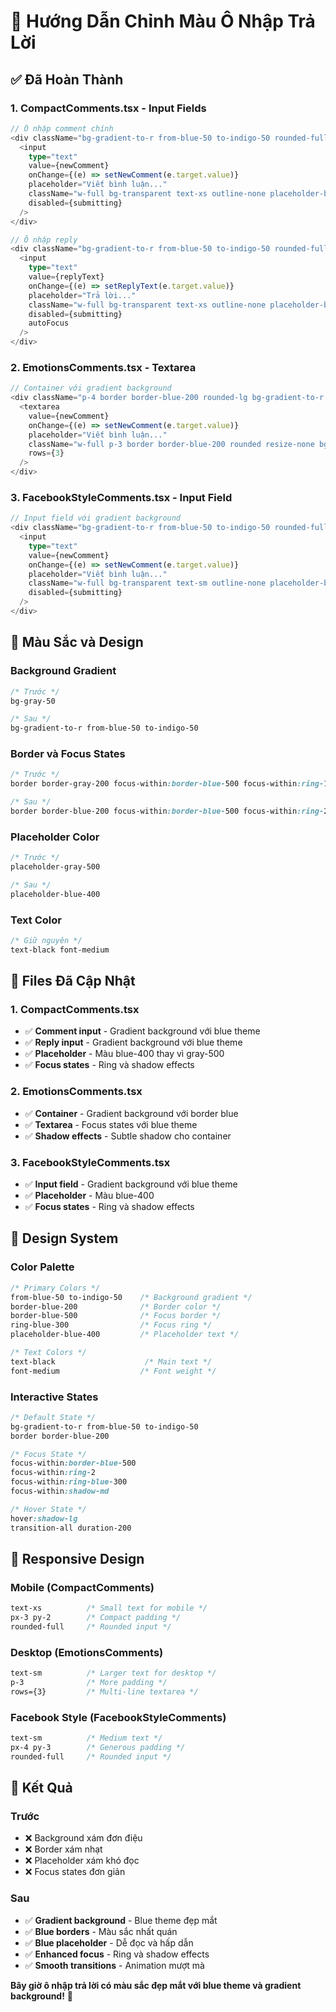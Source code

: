 # 🎨 Hướng Dẫn Chỉnh Màu Ô Nhập Trả Lời

## ✅ **Đã Hoàn Thành**

### **1. CompactComments.tsx - Input Fields**
```typescript
// Ô nhập comment chính
<div className="bg-gradient-to-r from-blue-50 to-indigo-50 rounded-full px-3 py-2 border border-blue-200 focus-within:border-blue-500 focus-within:ring-2 focus-within:ring-blue-300 focus-within:shadow-md transition-all duration-200">
  <input
    type="text"
    value={newComment}
    onChange={(e) => setNewComment(e.target.value)}
    placeholder="Viết bình luận..."
    className="w-full bg-transparent text-xs outline-none placeholder-blue-400 text-black font-medium"
    disabled={submitting}
  />
</div>

// Ô nhập reply
<div className="bg-gradient-to-r from-blue-50 to-indigo-50 rounded-full px-3 py-2 border border-blue-200 focus-within:border-blue-500 focus-within:ring-2 focus-within:ring-blue-300 focus-within:shadow-md transition-all duration-200">
  <input
    type="text"
    value={replyText}
    onChange={(e) => setReplyText(e.target.value)}
    placeholder="Trả lời..."
    className="w-full bg-transparent text-xs outline-none placeholder-blue-400 text-black font-medium"
    disabled={submitting}
    autoFocus
  />
</div>
```

### **2. EmotionsComments.tsx - Textarea**
```typescript
// Container với gradient background
<div className="p-4 border border-blue-200 rounded-lg bg-gradient-to-r from-blue-50 to-indigo-50 shadow-sm">
  <textarea
    value={newComment}
    onChange={(e) => setNewComment(e.target.value)}
    placeholder="Viết bình luận..."
    className="w-full p-3 border border-blue-200 rounded resize-none bg-white text-black font-medium focus:border-blue-500 focus:ring-2 focus:ring-blue-300 focus:outline-none transition-all duration-200"
    rows={3}
  />
</div>
```

### **3. FacebookStyleComments.tsx - Input Field**
```typescript
// Input field với gradient background
<div className="bg-gradient-to-r from-blue-50 to-indigo-50 rounded-full px-4 py-3 border border-blue-200 focus-within:border-blue-500 focus-within:ring-2 focus-within:ring-blue-300 focus-within:shadow-md transition-all duration-200">
  <input
    type="text"
    value={newComment}
    onChange={(e) => setNewComment(e.target.value)}
    placeholder="Viết bình luận..."
    className="w-full bg-transparent text-sm outline-none placeholder-blue-400 text-black font-medium"
    disabled={submitting}
  />
</div>
```

## 🎨 **Màu Sắc và Design**

### **Background Gradient**
```css
/* Trước */
bg-gray-50

/* Sau */
bg-gradient-to-r from-blue-50 to-indigo-50
```

### **Border và Focus States**
```css
/* Trước */
border border-gray-200 focus-within:border-blue-500 focus-within:ring-1 focus-within:ring-blue-200

/* Sau */
border border-blue-200 focus-within:border-blue-500 focus-within:ring-2 focus-within:ring-blue-300 focus-within:shadow-md
```

### **Placeholder Color**
```css
/* Trước */
placeholder-gray-500

/* Sau */
placeholder-blue-400
```

### **Text Color**
```css
/* Giữ nguyên */
text-black font-medium
```

## 🔧 **Files Đã Cập Nhật**

### **1. CompactComments.tsx**
- ✅ **Comment input** - Gradient background với blue theme
- ✅ **Reply input** - Gradient background với blue theme
- ✅ **Placeholder** - Màu blue-400 thay vì gray-500
- ✅ **Focus states** - Ring và shadow effects

### **2. EmotionsComments.tsx**
- ✅ **Container** - Gradient background với border blue
- ✅ **Textarea** - Focus states với blue theme
- ✅ **Shadow effects** - Subtle shadow cho container

### **3. FacebookStyleComments.tsx**
- ✅ **Input field** - Gradient background với blue theme
- ✅ **Placeholder** - Màu blue-400
- ✅ **Focus states** - Ring và shadow effects

## 🎯 **Design System**

### **Color Palette**
```css
/* Primary Colors */
from-blue-50 to-indigo-50    /* Background gradient */
border-blue-200              /* Border color */
border-blue-500              /* Focus border */
ring-blue-300                /* Focus ring */
placeholder-blue-400         /* Placeholder text */

/* Text Colors */
text-black                    /* Main text */
font-medium                  /* Font weight */
```

### **Interactive States**
```css
/* Default State */
bg-gradient-to-r from-blue-50 to-indigo-50
border border-blue-200

/* Focus State */
focus-within:border-blue-500
focus-within:ring-2
focus-within:ring-blue-300
focus-within:shadow-md

/* Hover State */
hover:shadow-lg
transition-all duration-200
```

## 📱 **Responsive Design**

### **Mobile (CompactComments)**
```css
text-xs          /* Small text for mobile */
px-3 py-2        /* Compact padding */
rounded-full     /* Rounded input */
```

### **Desktop (EmotionsComments)**
```css
text-sm          /* Larger text for desktop */
p-3              /* More padding */
rows={3}         /* Multi-line textarea */
```

### **Facebook Style (FacebookStyleComments)**
```css
text-sm          /* Medium text */
px-4 py-3        /* Generous padding */
rounded-full     /* Rounded input */
```

## 🎉 **Kết Quả**

### **Trước**
- ❌ Background xám đơn điệu
- ❌ Border xám nhạt
- ❌ Placeholder xám khó đọc
- ❌ Focus states đơn giản

### **Sau**
- ✅ **Gradient background** - Blue theme đẹp mắt
- ✅ **Blue borders** - Màu sắc nhất quán
- ✅ **Blue placeholder** - Dễ đọc và hấp dẫn
- ✅ **Enhanced focus** - Ring và shadow effects
- ✅ **Smooth transitions** - Animation mượt mà

**Bây giờ ô nhập trả lời có màu sắc đẹp mắt với blue theme và gradient background!** 🚀



